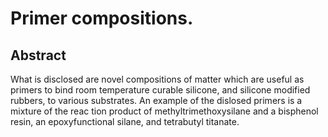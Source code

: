 # Primer compositions.

## Abstract
What is disclosed are novel compositions of matter which are useful as primers to bind room temperature curable silicone, and silicone modified rubbers, to various substrates. An example of the dislosed primers is a mixture of the reac tion product of methyltrimethoxysilane and a bisphenol resin, an epoxyfunctional silane, and tetrabutyl titanate.
